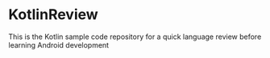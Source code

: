 # KotlinReview
This is the Kotlin sample code repository for a quick language review before learning Android development
